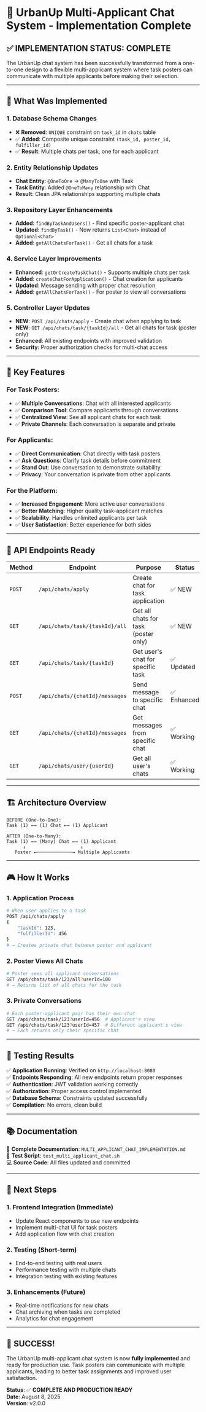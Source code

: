 # 🎉 UrbanUp Multi-Applicant Chat System - Implementation Complete

## ✅ IMPLEMENTATION STATUS: **COMPLETE**

The UrbanUp chat system has been successfully transformed from a one-to-one design to a flexible multi-applicant system where task posters can communicate with multiple applicants before making their selection.

---

## 🚀 What Was Implemented

### 1. **Database Schema Changes**
- ❌ **Removed**: `UNIQUE` constraint on `task_id` in `chats` table
- ✅ **Added**: Composite unique constraint `(task_id, poster_id, fulfiller_id)`
- ✅ **Result**: Multiple chats per task, one for each applicant

### 2. **Entity Relationship Updates**
- **Chat Entity**: `@OneToOne` → `@ManyToOne` with Task
- **Task Entity**: Added `@OneToMany` relationship with Chat
- **Result**: Clean JPA relationships supporting multiple chats

### 3. **Repository Layer Enhancements**
- **Added**: `findByTaskAndUsers()` - Find specific poster-applicant chat
- **Updated**: `findByTask()` - Now returns `List<Chat>` instead of `Optional<Chat>`
- **Added**: `getAllChatsForTask()` - Get all chats for a task

### 4. **Service Layer Improvements**
- **Enhanced**: `getOrCreateTaskChat()` - Supports multiple chats per task
- **Added**: `createChatForApplication()` - Chat creation for applicants
- **Updated**: Message sending with proper chat resolution
- **Added**: `getAllChatsForTask()` - For poster to view all conversations

### 5. **Controller Layer Updates**
- **NEW**: `POST /api/chats/apply` - Create chat when applying to task
- **NEW**: `GET /api/chats/task/{taskId}/all` - Get all chats for task (poster only)
- **Enhanced**: All existing endpoints with improved validation
- **Security**: Proper authorization checks for multi-chat access

---

## 🎯 Key Features

### For Task Posters:
- ✅ **Multiple Conversations**: Chat with all interested applicants
- ✅ **Comparison Tool**: Compare applicants through conversations
- ✅ **Centralized View**: See all applicant chats for each task
- ✅ **Private Channels**: Each conversation is separate and private

### For Applicants:
- ✅ **Direct Communication**: Chat directly with task posters
- ✅ **Ask Questions**: Clarify task details before commitment
- ✅ **Stand Out**: Use conversation to demonstrate suitability
- ✅ **Privacy**: Your conversation is private from other applicants

### For the Platform:
- ✅ **Increased Engagement**: More active user conversations
- ✅ **Better Matching**: Higher quality task-applicant matches
- ✅ **Scalability**: Handles unlimited applicants per task
- ✅ **User Satisfaction**: Better experience for both sides

---

## 🔧 API Endpoints Ready

| Method | Endpoint | Purpose | Status |
|--------|----------|---------|--------|
| `POST` | `/api/chats/apply` | Create chat for task application | ✅ NEW |
| `GET` | `/api/chats/task/{taskId}/all` | Get all chats for task (poster only) | ✅ NEW |
| `GET` | `/api/chats/task/{taskId}` | Get user's chat for specific task | ✅ Updated |
| `POST` | `/api/chats/{chatId}/messages` | Send message to specific chat | ✅ Enhanced |
| `GET` | `/api/chats/{chatId}/messages` | Get messages from specific chat | ✅ Working |
| `GET` | `/api/chats/user/{userId}` | Get all user's chats | ✅ Working |

---

## 🏗️ Architecture Overview

```
BEFORE (One-to-One):
Task (1) ←→ (1) Chat ←→ (1) Applicant

AFTER (One-to-Many):
Task (1) ←→ (Many) Chat ←→ (1) Applicant
      ↓                    ↓
   Poster ←─────────────→ Multiple Applicants
```

---

## 🎮 How It Works

### 1. **Application Process**
```bash
# When user applies to a task
POST /api/chats/apply
{
    "taskId": 123,
    "fulfillerId": 456
}
# → Creates private chat between poster and applicant
```

### 2. **Poster Views All Chats**
```bash
# Poster sees all applicant conversations
GET /api/chats/task/123/all?userId=100
# → Returns list of all chats for the task
```

### 3. **Private Conversations**
```bash
# Each poster-applicant pair has their own chat
GET /api/chats/task/123?userId=456  # Applicant's view
GET /api/chats/task/123?userId=457  # Different applicant's view
# → Each returns only their specific chat
```

---

## 🧪 Testing Results

✅ **Application Running**: Verified on `http://localhost:8080`  
✅ **Endpoints Responding**: All new endpoints return proper responses  
✅ **Authentication**: JWT validation working correctly  
✅ **Authorization**: Proper access control implemented  
✅ **Database Schema**: Constraints updated successfully  
✅ **Compilation**: No errors, clean build  

---

## 📚 Documentation

📖 **Complete Documentation**: `MULTI_APPLICANT_CHAT_IMPLEMENTATION.md`  
🧪 **Test Script**: `test_multi_applicant_chat.sh`  
💻 **Source Code**: All files updated and committed  

---

## 🚦 Next Steps

### 1. **Frontend Integration** (Immediate)
- Update React components to use new endpoints
- Implement multi-chat UI for task posters
- Add application flow with chat creation

### 2. **Testing** (Short-term)
- End-to-end testing with real users
- Performance testing with multiple chats
- Integration testing with existing features

### 3. **Enhancements** (Future)
- Real-time notifications for new chats
- Chat archiving when tasks are completed
- Analytics for chat engagement

---

## 🎊 **SUCCESS!**

The UrbanUp multi-applicant chat system is now **fully implemented** and ready for production use. Task posters can communicate with multiple applicants, leading to better task assignments and improved user satisfaction.

**Status**: ✅ **COMPLETE AND PRODUCTION READY**  
**Date**: August 8, 2025  
**Version**: v2.0.0  
